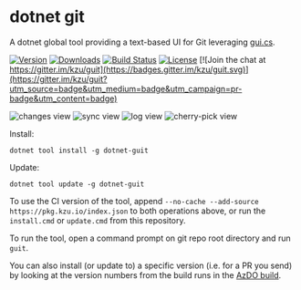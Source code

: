 # dotnet git

A dotnet global tool providing a text-based UI for Git leveraging [gui.cs](https://github.com/migueldeicaza/gui.cs).

[![Version](https://img.shields.io/nuget/vpre/dotnet-guit.svg)](https://www.nuget.org/packages/dotnet-guit)
[![Downloads](https://img.shields.io/nuget/dt/dotnet-guit)](https://www.nuget.org/packages/dotnet-guit)
[![Build Status](https://dev.azure.com/kzu/oss/_apis/build/status/guit?branchName=master)](http://build.azdo.io/kzu/oss/27)
[![License](https://img.shields.io/github/license/kzu/guit.svg)](LICENSE)
[![Join the chat at https://gitter.im/kzu/guit](https://badges.gitter.im/kzu/guit.svg)](https://gitter.im/kzu/guit?utm_source=badge&utm_medium=badge&utm_campaign=pr-badge&utm_content=badge)

![changes view](https://github.com/kzu/guit/raw/master/docs/img/changes.png)
![sync view](https://github.com/kzu/guit/raw/master/docs/img/sync.png)
![log view](https://github.com/kzu/guit/raw/master/docs/img/log.png)
![cherry-pick view](https://github.com/kzu/guit/raw/master/docs/img/cherry.png)

Install:

```
dotnet tool install -g dotnet-guit
```

Update:

```
dotnet tool update -g dotnet-guit
```


To use the CI version of the tool, append `--no-cache --add-source https://pkg.kzu.io/index.json` to both operations above, 
or run the `install.cmd` or `update.cmd` from this repository.

To run the tool, open a command prompt on git repo root directory and run `guit`. 


You can also install (or update to) a specific version (i.e. for a PR you send) by looking at the version 
numbers from the build runs in the [AzDO build](https://build.azdo.io/kzu/oss/27).
